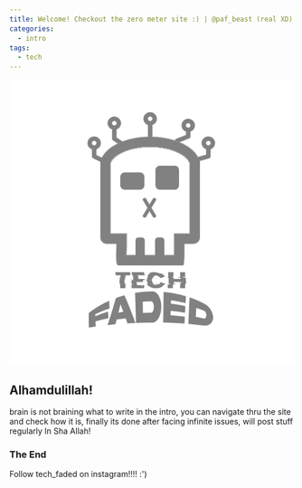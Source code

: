 ```yaml
---
title: Welcome! Checkout the zero meter site :) | @paf_beast (real XD)
categories:
  - intro
tags:
  - tech
---
```

![Local Image](/images/avatar.jpg)

## Alhamdulillah!
brain is not braining what to write in the intro, 
you can navigate thru the site and check how it is, finally its done after facing infinite issues, will post stuff regularly In Sha Allah!



### The End
Follow tech_faded on instagram!!!! :')
